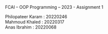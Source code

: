 FCAI – OOP Programming – 2023 - Assignment 1 

Philopateer Karam : 20220246 <br>
Mahmoud Khaled : 20220317 <br>
Anas Ibrahim : 20220068 <br>
